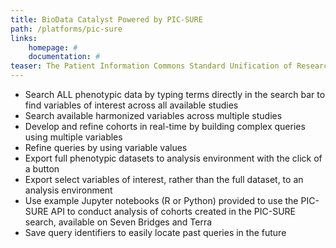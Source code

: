 ```yaml
---
title: BioData Catalyst Powered by PIC-SURE
path: /platforms/pic-sure
links: 
    homepage: #
    documentation: #
teaser: The Patient Information Commons Standard Unification of Research Elements (PIC-SURE) User Interface allows for an investigator to search available data and conduct feasibility queries, allowing for cohorts to be built in real-time and results to be exported via the PIC-SURE API for analysis. 
---
```


- Search ALL phenotypic data by typing terms directly in the search bar to find variables of interest across all available studies 
- Search available harmonized variables across multiple studies
- Develop and refine cohorts in real-time by building complex queries using multiple variables 
- Refine queries by using variable values 
- Export full phenotypic datasets to analysis environment with the click of a button 
- Export select variables of interest, rather than the full dataset, to an analysis environment 
- Use example Jupyter notebooks (R or Python) provided to use the PIC-SURE API to conduct analysis of cohorts created in the PIC-SURE search, available on Seven Bridges and Terra 
- Save query identifiers to easily locate past queries in the future
